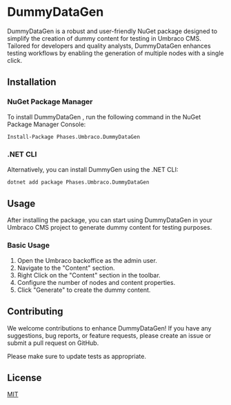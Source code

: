 # DummyDataGen

DummyDataGen is a robust and user-friendly NuGet package designed to simplify the creation of dummy content for testing in Umbraco CMS. Tailored for developers and quality analysts, DummyDataGen enhances testing workflows by enabling the generation of multiple nodes with a single click.

## Installation
### NuGet Package Manager
To install DummyDataGen , run the following command in the NuGet Package Manager Console:

```bash
Install-Package Phases.Umbraco.DummyDataGen
```
### .NET CLI
Alternatively, you can install DummyGen using the .NET CLI:
```bash
dotnet add package Phases.Umbraco.DummyDataGen
```
## Usage
After installing the package, you can start using DummyDataGen in your Umbraco CMS project to generate dummy content for testing purposes.
### Basic Usage
1. Open the Umbraco backoffice as the admin user.
2. Navigate to the "Content" section.
3. Right Click on the "Content" section in the toolbar.
4. Configure the number of nodes and content properties.
5. Click "Generate" to create the dummy content.

## Contributing

We welcome contributions to enhance DummyDataGen! If you have any suggestions, bug reports, or feature requests, please create an issue or submit a pull request on GitHub.

Please make sure to update tests as appropriate.

## License

[MIT](https://choosealicense.com/licenses/mit/)